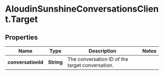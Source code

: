 # AloudinSunshineConversationsClient.Target

## Properties

Name | Type | Description | Notes
------------ | ------------- | ------------- | -------------
**conversationId** | **String** | The conversation ID of the target conversation. | 


